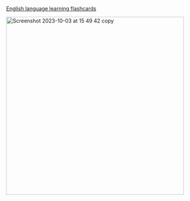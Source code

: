 [English language learning flashcards](https://allaoz.github.io/React-project/)

<img width="480" alt="Screenshot 2023-10-03 at 15 49 42 copy" src="https://github.com/AllaOz/React-project/assets/116717324/d2bf14ac-8e30-4228-9b5c-80d45ee1ce67">
